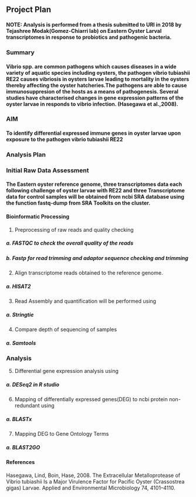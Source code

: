 ## Project Plan
#### NOTE: Analysis is performed from a thesis submitted to URI in 2018 by Tejashree Modak(Gomez-Chiarri lab) on Eastern Oyster Larval transcriptomes in response to probiotics and pathogenic bacteria.

### Summary
#### Vibrio spp. are common pathogens which causes diseases in a wide variety of aquatic species including oysters, the pathogen vibrio tubiashii RE22 causes vibriosis in oysters larvae leading to mortality in the oysters thereby affecting the oyster hatcheries.The pathogens are able to cause immunosuppresion of the hosts as a means of pathogenesis. Several studies have characterised changes in gene expression patterns of the oyster larvae in responds to vibrio infection. (Hasegawa et al.,2008).

### AIM
#### To identify differential expressed immune genes in oyster larvae upon exposure to the pathogen vibrio tubiashii RE22

### Analysis Plan

### Initial Raw Data Assessment
#### The Eastern oyster reference genome, three transcriptomes data each following challenge of oyster larvae with RE22 and three Transcriptome data for control samples will be obtained  from ncbi SRA database using the function fastq-dump from SRA Toolkits on the cluster.

#### Bioinformatic Processing
 1. Preprocessing of raw reads and quality checking 
##### a. FASTQC to check the overall quality of the reads
##### b. Fastp for read trimming and adaptor sequence checking and trimming
 2. Align transcriptome reads obtained to the reference genome.
##### a. HISAT2
 3. Read Assembly and quantification will be performed using
##### a. Stringtie
 4. Compare depth of sequencing of samples
##### a. Samtools

### Analysis
 5. Differential gene expression analysis using
##### a. DESeq2 in R studio
 6. Mapping of differentially expressed genes(DEG) to ncbi protein non-redundant using
##### a. BLASTx
 7. Mapping DEG to Gene Ontology Terms
##### a. BLAST2GO

#### References
 Hasegawa, Lind, Boin, Hase, 2008. The Extracellular Metalloprotease of Vibrio tubiashii Is a Major Virulence Factor for Pacific Oyster (Crassostrea gigas) Larvae. Applied and Environmental Microbiology 74, 4101–4110.
